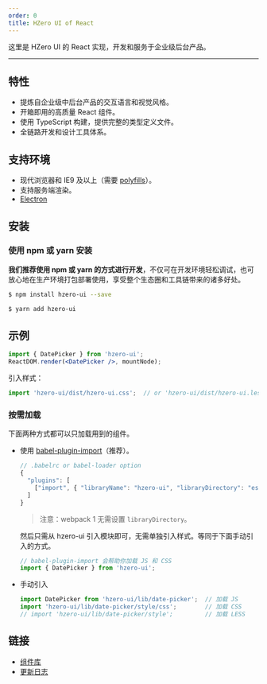 ```yaml
---
order: 0
title: HZero UI of React
---
```


这里是 HZero UI 的 React 实现，开发和服务于企业级后台产品。

<style>
.pic-plus > * {
  display: inline-block !important;
  vertical-align: middle;
}
.pic-plus span {
  font-size: 30px;
  color: #aaa;
  margin: 0 20px;
}
</style>

---

## 特性

- 提炼自企业级中后台产品的交互语言和视觉风格。
- 开箱即用的高质量 React 组件。
- 使用 TypeScript 构建，提供完整的类型定义文件。
- 全链路开发和设计工具体系。

## 支持环境

* 现代浏览器和 IE9 及以上（需要 [polyfills](https://ant.design/docs/react/getting-started-cn#兼容性)）。
* 支持服务端渲染。
* [Electron](http://electron.atom.io/)


## 安装

### 使用 npm 或 yarn 安装

**我们推荐使用 npm 或 yarn 的方式进行开发**，不仅可在开发环境轻松调试，也可放心地在生产环境打包部署使用，享受整个生态圈和工具链带来的诸多好处。

```bash
$ npm install hzero-ui --save
```

```bash
$ yarn add hzero-ui
```


## 示例

```jsx
import { DatePicker } from 'hzero-ui';
ReactDOM.render(<DatePicker />, mountNode);
```

引入样式：

```jsx
import 'hzero-ui/dist/hzero-ui.css';  // or 'hzero-ui/dist/hzero-ui.less'
```

### 按需加载

下面两种方式都可以只加载用到的组件。

- 使用 [babel-plugin-import](https://github.com/ant-design/babel-plugin-import)（推荐）。

   ```js
   // .babelrc or babel-loader option
   {
     "plugins": [
       ["import", { "libraryName": "hzero-ui", "libraryDirectory": "es", "style": "css" }] // `style: true` 会加载 less 文件
     ]
   }
   ```

   > 注意：webpack 1 无需设置 `libraryDirectory`。

   然后只需从 hzero-ui 引入模块即可，无需单独引入样式。等同于下面手动引入的方式。

   ```jsx
   // babel-plugin-import 会帮助你加载 JS 和 CSS
   import { DatePicker } from 'hzero-ui';
   ```

- 手动引入

   ```jsx
   import DatePicker from 'hzero-ui/lib/date-picker';  // 加载 JS
   import 'hzero-ui/lib/date-picker/style/css';        // 加载 CSS
   // import 'hzero-ui/lib/date-picker/style';         // 加载 LESS
   ```

## 链接

- [组件库](/docs/react/introduce)
- [更新日志](/changelog)


